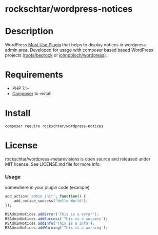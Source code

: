 # rockschtar/wordpress-notices

# Description

WordPress
[Must Use Plugin](https://codex.wordpress.org/Must_Use_Plugins) that
helps to display notices in wordpress admin area. Developed for usage
with composer based based WordPress projects
([roots/bedrock](https://github.com/roots/bedrock) or
[johnpbloch/wordpress](https://github.com/johnpbloch/wordpress)).

# Requirements

  - PHP 7.1+
  - [Composer](https://getcomposer.org/) to install

# Install

```
composer require rockschtar/wordpress-notices
```

# License

rockschtar/wordpress-metarevisions is open source and released under MIT license. See LICENSE.md file for more info.

### Usage
somewhere in your plugin code (example)
```php
add_action('admin_init', function() {
    add_notice_success('Hello World');
});
```

```javascript
RSAdminNotices.addError('This is a error');
RSAdminNotices.addSuccess('This is a success');
RSAdminNotices.addInfo('This is a info');
RSAdminNotices.addWarning('This is a warning');
```
